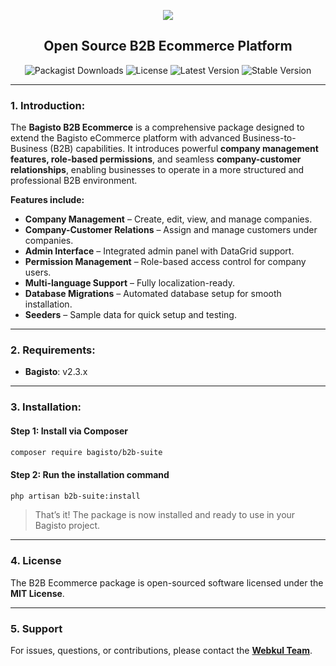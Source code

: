 <p align="center">
    <img src="https://bagisto.com/wp-content/themes/bagisto/images/logo.png" />
    <h2 align="center">Open Source B2B Ecommerce Platform</h2>
</p>


<p align="center">
    <img alt="Packagist Downloads" src="https://img.shields.io/packagist/dt/bagisto/b2b-suite"> 
    <img alt="License" src="https://img.shields.io/github/license/bagisto/b2b-suite">
    <img alt="Latest Version" src="https://img.shields.io/packagist/v/bagisto/b2b-suite">
    <img alt="Stable Version" src="https://img.shields.io/packagist/v/bagisto/b2b-suite/stable">
</p>

---

### 1. Introduction:

The **Bagisto B2B Ecommerce** is a comprehensive package designed to extend the Bagisto eCommerce platform with advanced Business-to-Business (B2B) capabilities. It introduces powerful **company management features, role-based permissions**, and seamless **company-customer relationships**, enabling businesses to operate in a more structured and professional B2B environment.

**Features include:**

* **Company Management** – Create, edit, view, and manage companies.
* **Company-Customer Relations** – Assign and manage customers under companies.
* **Admin Interface** – Integrated admin panel with DataGrid support.
* **Permission Management** – Role-based access control for company users.
* **Multi-language Support** – Fully localization-ready.
* **Database Migrations** – Automated database setup for smooth installation.
* **Seeders** – Sample data for quick setup and testing.
---

### 2. Requirements:

* **Bagisto**: v2.3.x

---

### 3. Installation:

#### Step 1: Install via Composer

```bash
composer require bagisto/b2b-suite
```

#### Step 2: Run the installation command

```bash
php artisan b2b-suite:install
```

> That’s it! The package is now installed and ready to use in your Bagisto project.

---

### 4. License

The B2B Ecommerce package is open-sourced software licensed under the **MIT License**.

---

### 5. Support

For issues, questions, or contributions, please contact the **[Webkul Team](https://webkul.com/contacts/)**.
